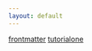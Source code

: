 ```yaml
---
layout: default
---
```


<a href="frontmatter.html">frontmatter</a>
<a href="tutorialone.html">tutorialone</a>
